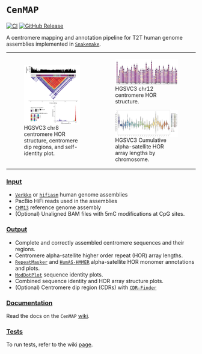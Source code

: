 # `CenMAP`
[![CI](https://github.com/logsdon-lab/hgsvc3/actions/workflows/main.yml/badge.svg)](https://github.com/logsdon-lab/hgsvc3/actions/workflows/main.yml)
[![GitHub Release](https://img.shields.io/github/v/release/logsdon-lab/CenMAP)](https://github.com/logsdon-lab/CenMAP/releases)

A centromere mapping and annotation pipeline for T2T human genome assemblies implemented in [`Snakemake`](https://snakemake.github.io/).

<table>
  <tr>
    <td>
      <figure float="center">
        <img align="middle" src="docs/HG01596_chr8_haplotype1-0000012:42621140-46552438_large.tri.png" width="100%">
        <figcaption>HGSVC3 chr8 centromere HOR structure, centromere dip regions, and self-identity plot.</figcaption>
      </figure>
    </td>
    <td>
      <figure float="left">
        <img align="middle" src="docs/all_cens_chr12_small.png" width="100%">
        <figcaption>HGSVC3 chr12 centromere HOR structure.</figcaption>
      </figure>
      <figure float="left">
        <img align="middle" src="docs/all_AS-HOR_lengths.png" width="100%">
        <figcaption>HGSVC3 Cumulative alpha-satellite HOR array lengths by chromosome.</figcaption>
      </figure>
    </td>
  </tr>
</table>

### [Input](https://github.com/logsdon-lab/CenMAP/wiki/2.-Getting-Started#data)
* [`Verkko`](https://github.com/marbl/verkko) or [`hifiasm`](https://github.com/chhylp123/hifiasm) human genome assemblies
* PacBio HiFi reads used in the assemblies
* [`CHM13`](https://github.com/marbl/CHM13) reference genome assembly
* (Optional) Unaligned BAM files with 5mC modifications at CpG sites.

### [Output](https://github.com/logsdon-lab/CenMAP/wiki/5.-Output)
* Complete and correctly assembled centromere sequences and their regions.
* Centromere alpha-satellite higher order repeat (HOR) array lengths.
* [`RepeatMasker`](https://www.repeatmasker.org/) and [`HumAS-HMMER`](https://github.com/enigene/HumAS-HMMER) alpha-satellite HOR monomer annotations and plots.
* [`ModDotPlot`](https://github.com/marbl/ModDotPlot) sequence identity plots.
* Combined sequence identity and HOR array structure plots.
* (Optional) Centromere dip region (CDRs) with [`CDR-Finder`](https://github.com/koisland/CDR-Finder)

### [Documentation](https://github.com/logsdon-lab/CenMAP/wiki)
Read the docs on the `CenMAP` [wiki](https://github.com/logsdon-lab/CenMAP/wiki).

### [Tests](https://github.com/logsdon-lab/CenMAP/wiki/6.-Test)
To run tests, refer to the wiki [page](https://github.com/logsdon-lab/CenMAP/wiki/6.-Test).
